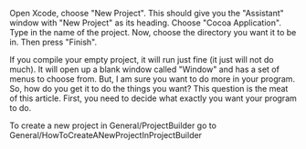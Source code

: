 

Open Xcode, choose "New Project".  This should give you the "Assistant" window with "New Project" as its heading.  Choose "Cocoa Application".  Type in the name of the project.  Now, choose the directory you want it to be in.  Then press "Finish".

If you compile your empty project, it will run just fine (it just will not do much).  It will open up a blank window called "Window" and has a set of menus to choose from.  But, I am sure you want to do more in your program.  So, how do you get it to do the things you want?  This question is the meat of this article.  First, you need to decide what exactly you want your program to do.

To create a new project in General/ProjectBuilder go to General/HowToCreateANewProjectInProjectBuilder